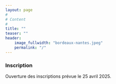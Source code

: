 ```yaml
---
layout: page
#
# Content
#
title: ""
teaser: ""
header:
    image_fullwidth: "bordeaux-nantes.jpeg"
    permalink: "/"
---
```



<!-- ### **Déroulement de la conférence** -->
<!-- La conférence se déroulera du 2 juillet 2024 à 10h jusqu'au 5 juillet 2024 à 14h après le dernier déjeuner. La première journée est dédiée aux tutoriels et autres événements satellites. L'accueil se fait en continue. -->


### **Inscription**

Ouverture des inscriptions prévue le 25 avril 2025.

<!-- L'inscription comprend : -->
<!--   * l'accès complet à la conférence du 2 au 5 juillet 2024 (ateliers, sessions, keynotes, ...) -->
<!--   * les déjeuners, et différentes pauses -->
<!--   * le gala, cocktails et autres évenements. -->

<!-- Tarif : 260 € avant le 30 juin, 370 € à partir du 30 juin. -->

<!-- Le paiement est possible par carte bancaire et par bon de commande. -->

<!-- L’inscription s’effectue dès maintenant via le portail [compas2025.scienceconf.org](https://compas2025.sciencesconf.org/) -->
